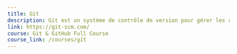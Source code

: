 ```yaml
---
title: Git
description: Git est un système de contrôle de version pour gérer les changements entre des fichiers.
link: https://git-scm.com/
course: Git & GitHub Full Course
course_link: /courses/git
---
```

